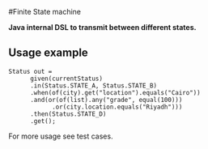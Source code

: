 #Finite State machine

**Java internal DSL to transmit between different states.**

Usage example
-------------

    Status out = 
    	  given(currentStatus)
    	  .in(Status.STATE_A, Status.STATE_B)
    	  .when(of(city).get("location").equals("Cairo"))
    	  .and(or(of(list).any("grade", equal(100)))
    	  		.or(city.location.equals("Riyadh")))
    	  .then(Status.STATE_D)
    	  .get();
    		
For more usage see test cases.  